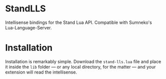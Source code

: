 # StandLLS
Intellisense bindings for the Stand Lua API. Compatible with Sumneko's Lua-Language-Server.

# Installation
Installation is remarkably simple. Download the `stand-lls.lua` file and place it inside the `lib` folder — or any local directory, for the matter — and your extension will read the intellisense.
